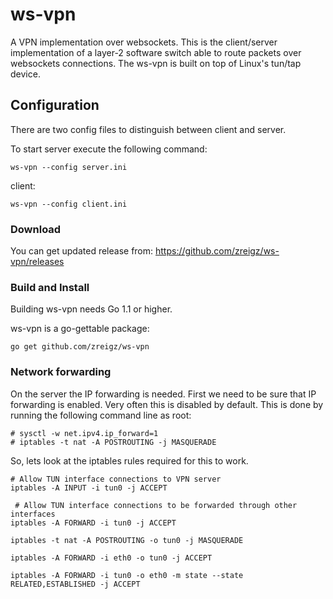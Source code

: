# ws-vpn
A VPN implementation over websockets. This is the client/server implementation 
of a layer-2 software switch able to route packets over websockets connections.
The ws-vpn is built on top of Linux's tun/tap device.

## Configuration

There are two config files to distinguish between client and server.

To start server execute the following command:

```
ws-vpn --config server.ini
```

client:

```
ws-vpn --config client.ini
```

### Download

You can get updated release from: https://github.com/zreigz/ws-vpn/releases

### Build and Install

Building ws-vpn needs Go 1.1 or higher.

ws-vpn is a go-gettable package:

```
go get github.com/zreigz/ws-vpn
```

### Network forwarding
On the server the IP forwarding is needed. First we need to be sure that IP forwarding is enabled.
Very often this is disabled by default. This is done by running the following command line as root:
```
# sysctl -w net.ipv4.ip_forward=1
# iptables -t nat -A POSTROUTING -j MASQUERADE
```

So, lets look at the iptables rules required for this to work.
```
# Allow TUN interface connections to VPN server
iptables -A INPUT -i tun0 -j ACCEPT

 # Allow TUN interface connections to be forwarded through other interfaces
iptables -A FORWARD -i tun0 -j ACCEPT

iptables -t nat -A POSTROUTING -o tun0 -j MASQUERADE

iptables -A FORWARD -i eth0 -o tun0 -j ACCEPT

iptables -A FORWARD -i tun0 -o eth0 -m state --state RELATED,ESTABLISHED -j ACCEPT

```
